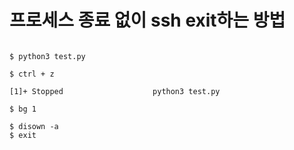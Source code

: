 
# 프로세스 종료 없이 ssh exit하는 방법

<pre><code>
$ python3 test.py

$ ctrl + z

[1]+ Stopped 					python3 test.py

$ bg 1

$ disown -a
$ exit
</code></pre>
